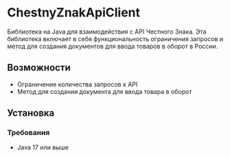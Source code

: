 # ChestnyZnakApiClient

Библиотека на Java для взаимодействия с API Честного Знака. Эта библиотека включает в себя функциональность ограничения запросов и метод для создания документов для ввода товаров в оборот в России.

## Возможности

- Ограничение количества запросов к API
- Метод для создания документа для ввода товара в оборот

## Установка

### Требования

- Java 17 или выше
